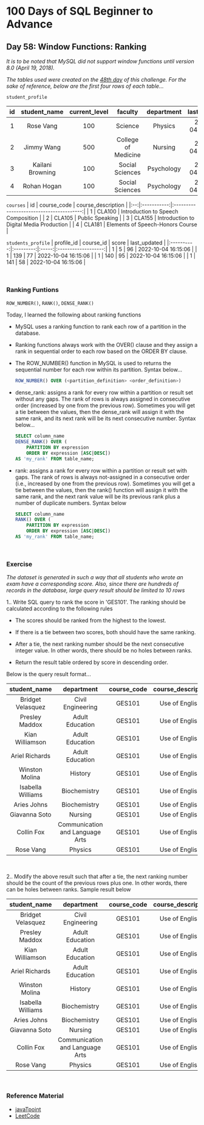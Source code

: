 # 100 Days of SQL Beginner to Advance
## Day 58: Window Functions: Ranking

*It is to be noted that MySQL did not support window functions until version 8.0 (April 19, 2018).*

*The tables used were created on the [48th day](https://github.com/Oyebamiji-Micheal/100-Days-of-SQL-Beginner-to-Advance/tree/master/Log/days/day48th) of this challenge. For the sake of reference, below are the first four rows of each table...*

```student_profile```

| id | student_name     | current_level | faculty             | department | last_updated        |
|:--:|:----------------:|:-------------:|:-------------------:|:----------:|--------------------:|
|  1 | Rose Vang        |           100 | Science             | Physics    | 2022-10-04 16:15:04 |
|  2 | Jimmy Wang       |           500 | College of Medicine | Nursing    | 2022-10-04 16:15:04 |
|  3 | Kailani Browning |           100 | Social Sciences     | Psychology | 2022-10-04 16:15:04 |
|  4 | Rohan Hogan      |           100 | Social Sciences     | Psychology | 2022-10-04 16:15:04 |

```courses```
| id | course_code | course_description                       |
|:--:|:-----------:|:----------------------------------------:|
|  1 | CLA100      | Introduction to Speech Composition       |
|  2 | CLA105      | Public Speaking                          |
|  3 | CLA155      | Introduction to Digital Media Production |
|  4 | CLA181      | Elements of Speech-Honors Course         |

```students_profile```
| profile_id | course_id | score | last_updated        |
|:----------:|:---------:|:-----:|:-------------------:|
|          1 |         5 |    96 | 2022-10-04 16:15:06 |
|          1 |       139 |    77 | 2022-10-04 16:15:06 |
|          1 |       140 |    95 | 2022-10-04 16:15:06 |
|          1 |       141 |    58 | 2022-10-04 16:15:06 |

<br> 

### Ranking Funtions 
`ROW_NUMBER()`, `RANK()`, `DENSE_RANK()`

Today, I learned the following about ranking functions

- MySQL uses a ranking function to rank each row of a partition in the database.

- Ranking functions always work with the OVER() clause and they assign a rank in sequential order to each row based on the ORDER BY clause.

- The ROW_NUMBER() function in MySQL is used to returns the sequential number for each row within its partition. Syntax below...

    ```SQL
    ROW_NUMBER() OVER (<partition_definition> <order_definition>)  
    ```

- dense_rank: assigns a rank for every row within a partition or result set without any gaps. The rank of rows is always assigned in consecutive order (increased by one from the previous row). Sometimes you will get a tie between the values, then the dense_rank will assign it with the same rank, and its next rank will be its next consecutive number. Syntax below...
    
    ```SQL
    SELECT column_name   
    DENSE_RANK() OVER (  
        PARTITION BY expression  
        ORDER BY expression [ASC|DESC])  
    AS 'my_rank' FROM table_name;  
    ```

- rank: assigns a rank for every row within a partition or result set with gaps. The rank of rows is always not-assigned in a consecutive order (i.e., increased by one from the previous row). Sometimes you will get a tie between the values, then the rank() function will assign it with the same rank, and the next rank value will be its previous rank plus a number of duplicate numbers. Syntax below

    ```SQL
    SELECT column_name   
    RANK() OVER (  
        PARTITION BY expression  
        ORDER BY expression [ASC|DESC])  
    AS 'my_rank' FROM table_name;  
    ```

<br>


### Exercise
*The dataset is generated in such a way that all students who wrote an exam have a corresponding score. Also, since there are hundreds of records in the database, large query result should be limited to 10 rows*

1.. Write SQL query to rank the score in 'GES101'. The ranking should be calculated according to the following rules

- The scores should be ranked from the highest to the lowest.

- If there is a tie between two scores, both should have the same ranking.

- After a tie, the next ranking number should be the next consecutive integer value. In other words, there should be no holes between ranks.

- Return the result table ordered by score in descending order.

Below is the query result format...

| student_name      | department | course_code | course_description | score | stu_rank |
|:-----------------:|:----------:|:-----------:|:------------------:|:-----:|:---------:|
| Bridget Velasquez | Civil Engineering | GES101      | Use of English I   |    99 |        1 |
| Presley Maddox    | Adult Education   | GES101      | Use of English I   |    99 |        1 |
| Kian Williamson   | Adult Education   | GES101      | Use of English I   |    99 |        1 |
| Ariel Richards    | Adult Education   | GES101      | Use of English I   |    99 |        1 |
| Winston Molina    | History           | GES101      | Use of English I   |    98 |        2 |
| Isabella Williams | Biochemistry      | GES101      | Use of English I   |    98 |        2 |
| Aries Johns       | Biochemistry      | GES101      | Use of English I   |    98 |        2 |
| Giavanna Soto     | Nursing           | GES101      | Use of English I   |    97 |        3 |
| Collin Fox        | Communication and Language Arts | GES101 | Use of English I   |    97 | 3 |
| Rose Vang         | Physics           | GES101      | Use of English I   |    96 |        4 |

<br>

2.. Modify the above result such that after a tie, the next ranking number should be the count of the previous rows plus one. In other words, there can be holes between ranks. Sample result below 

| student_name      | department | course_code | course_description | score | stu_rank |
|:-----------------:|:----------:|:-----------:|:------------------:|:-----:|:---------:|
| Bridget Velasquez | Civil Engineering | GES101      | Use of English I   |    99 |        1 |
| Presley Maddox    | Adult Education  | GES101      | Use of English I   |    99 |        1 |
| Kian Williamson   | Adult Education | GES101      | Use of English I   |    99 |        1 |
| Ariel Richards    | Adult Education | GES101      | Use of English I   |    99 |        1 |
| Winston Molina    | History         | GES101      | Use of English I   |    98 |        5 |
| Isabella Williams | Biochemistry    | GES101      | Use of English I   |    98 |        5 |
| Aries Johns       | Biochemistry    | GES101      | Use of English I   |    98 |        5 |
| Giavanna Soto     | Nursing         | GES101      | Use of English I   |    97 |        8 |
| Collin Fox        | Communication and Language Arts | GES101      | Use of English I   |    97 | 8 |
| Rose Vang         | Physics         | GES101      | Use of English I   |    96 |       10 |

<br>

### Reference Material
- [javaTpoint](https://www.javatpoint.com/mysql-ranking-functions)
- [LeetCode](https://leetcode.com/problems/rank-scores/)